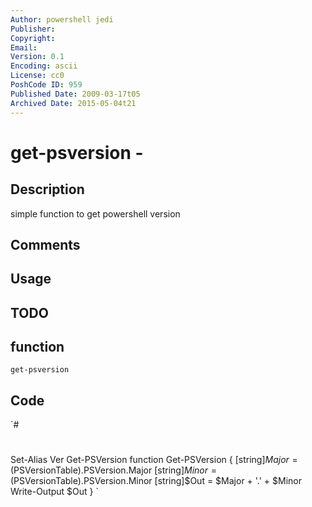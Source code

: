 ```yaml
---
Author: powershell jedi
Publisher: 
Copyright: 
Email: 
Version: 0.1
Encoding: ascii
License: cc0
PoshCode ID: 959
Published Date: 2009-03-17t05
Archived Date: 2015-05-04t21
---
```


# get-psversion - 

## Description

simple function to get powershell version

## Comments



## Usage



## TODO



## function

`get-psversion`

## Code

`#
 #
 Set-Alias Ver Get-PSVersion
 function Get-PSVersion
 {
 [string]$Major = ($PSVersionTable).PSVersion.Major
 [string]$Minor = ($PSVersionTable).PSVersion.Minor
 [string]$Out = $Major + '.' + $Minor
 Write-Output $Out
 }
`

